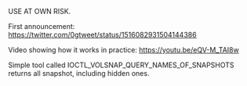 USE AT OWN RISK. <p>
First announcement: https://twitter.com/0gtweet/status/1516082931504144386 <p>
Video showing how it works in practice: https://youtu.be/eQV-M_TAI8w <p>
Simple tool called IOCTL_VOLSNAP_QUERY_NAMES_OF_SNAPSHOTS returns all snapshot, including hidden ones.
